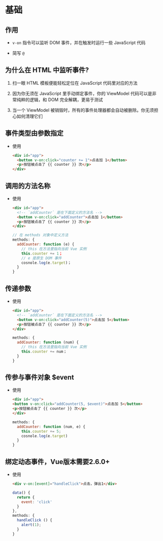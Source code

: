 # 基础

## 作用

+ `v-on` 指令可以监听 DOM 事件，并在触发时运行一些 JavaScript 代码

+ 简写 `@`

## 为什么在 HTML 中监听事件?

1. 扫一眼 HTML 模板便能轻松定位在 JavaScript 代码里对应的方法

2. 因为你无须在 JavaScript 里手动绑定事件，你的 ViewModel 代码可以是非常纯粹的逻辑，和 DOM 完全解耦，更易于测试

3. 当一个 ViewModel 被销毁时，所有的事件处理器都会自动被删除。你无须担心如何清理它们

## 事件类型由参数指定

+ 使用

  ```html
  <div id="app">
    <button v-on:click="counter += 1">点击加 1</button>
    <p>按钮被点击了 {{ counter }} 次</p>
  </div>
  ```

## 调用的方法名称

+ 使用

  ```html
  <div id="app">
    <!-- `addCounter` 是在下面定义的方法名 -->
    <button v-on:click="addCounter">点击加 1</button>
    <p>按钮被点击了 {{ counter }} 次</p>
  </div>
  ```

  ```js
  // 在 methods 对象中定义方法
  methods: {
    addCounter: function (e) {
      // this 在方法里指向当前 Vue 实例
      this.counter += 1；
      // e 是原生 DOM 事件
      cosnole.log(e.target)；
    }
  }
  ```

## 传递参数

+ 使用

  ```html
  <div id="app">
    <!-- `addCounter` 是在下面定义的方法名 -->
    <button v-on:click="addCounter(5)">点击加 5</button>
    <p>按钮被点击了 {{ counter }} 次</p>
  </div>
  ```

  ```js
  methods: {
    addCounter: function (num) {
      // this 在方法里指向当前 Vue 实例
      this.counter += num；
    }
  }
  ```

## 传参与事件对象 \$event

+ 使用

  ```html
  <div id="app">
  <button v-on:click="addCounter(5, $event)">点击加 5</button>
  <p>按钮被点击了 {{ counter }} 次</p>
  </div>
  ```

  ```js
  methods: {
    addCounter: function (num, e) {
      this.counter += 5;
      cosnole.log(e.target)
    }
  }
  ```

## 绑定动态事件，Vue版本需要2.6.0+

+ 使用

  ```html
  <div v-on:[event]="handleClick">点击，弹出1</div>
  ```

  ```js
  data() {
    return {
      event: 'click'
    }
  },
  methods: {
    handleClick () {
      alert(1);
    }
  }
  ```
